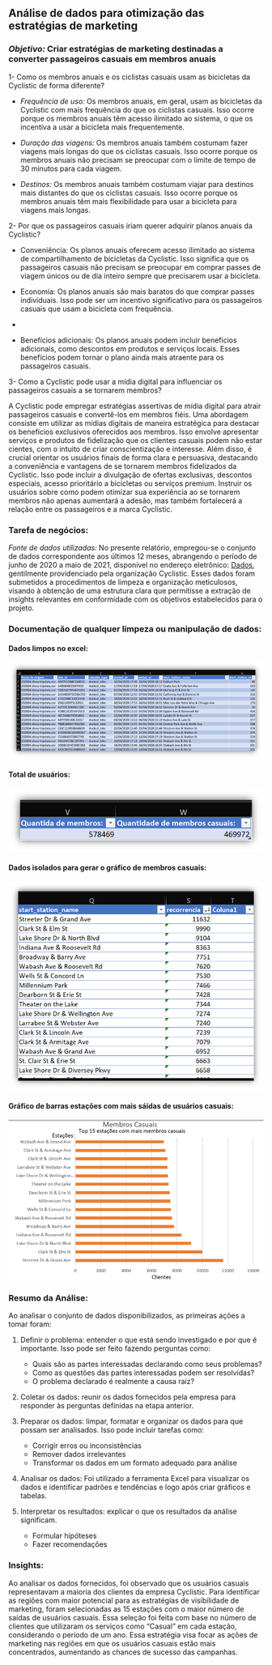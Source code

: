 ## Análise de dados para otimização das estratégias de marketing

### *Objetivo:* Criar estratégias de marketing destinadas a converter passageiros casuais em membros anuais

1- Como os membros anuais e os ciclistas casuais usam as bicicletas da Cyclistic de forma diferente?
-	*Frequência de uso:*
Os membros anuais, em geral, usam as bicicletas da Cyclistic com mais frequência do que os ciclistas casuais. Isso ocorre porque os membros anuais têm acesso ilimitado ao sistema, o que os incentiva a usar a bicicleta mais frequentemente.

-	*Duração das viagens:*
Os membros anuais também costumam fazer viagens mais longas do que os ciclistas casuais. Isso ocorre porque os membros anuais não precisam se preocupar com o limite de tempo de 30 minutos para cada viagem.

-	*Destinos:*
Os membros anuais também costumam viajar para destinos mais distantes do que os ciclistas casuais. Isso ocorre porque os membros anuais têm mais flexibilidade para usar a bicicleta para viagens mais longas.

2-	Por que os passageiros casuais iriam querer adquirir planos anuais da Cyclistic?
-	Conveniência: Os planos anuais oferecem acesso ilimitado ao sistema de compartilhamento de bicicletas da Cyclistic. Isso significa que os passageiros casuais não precisam se preocupar em comprar passes de viagem únicos ou de dia inteiro sempre que precisarem usar a bicicleta.

-	Economia: Os planos anuais são mais baratos do que comprar passes individuais. Isso pode ser um incentivo significativo para os passageiros casuais que usam a bicicleta com frequência.
-	
-	Benefícios adicionais: Os planos anuais podem incluir benefícios adicionais, como descontos em produtos e serviços locais. Esses benefícios podem tornar o plano ainda mais atraente para os passageiros casuais.

3- Como a Cyclistic pode usar a mídia digital para influenciar os passageiros casuais a se tornarem membros?

A Cyclistic pode empregar estratégias assertivas de mídia digital para atrair passageiros casuais e convertê-los 
em membros fiéis. Uma abordagem consiste em utilizar as mídias digitais de maneira estratégica para destacar os 
benefícios exclusivos oferecidos aos membros. Isso envolve apresentar serviços e produtos de fidelização que os 
clientes casuais podem não estar cientes, com o intuito de criar conscientização e interesse.
Além disso, é crucial orientar os usuários finais de forma clara e persuasiva, destacando a conveniência e 
vantagens de se tornarem membros fidelizados da Cyclistic. Isso pode incluir a divulgação de ofertas exclusivas, 
descontos especiais, acesso prioritário a bicicletas ou serviços premium. Instruir os usuários sobre como podem 
otimizar sua experiência ao se tornarem membros não apenas aumentará a adesão, mas também fortalecerá a relação 
entre os passageiros e a marca Cyclistic.

### Tarefa de negócios:

*Fonte de dados utilizadas:*
No presente relatório, empregou-se o conjunto de dados correspondente aos últimos 12 meses, abrangendo o período 
de junho de 2020 a maio de 2021, disponível no endereço eletrônico: [Dados]([https://en.wikipedia.org/wiki/Donald_Knuth](https://divvy-tripdata.s3.amazonaws.com/index.html)),
gentilmente providenciado pela organização Cyclistic. Esses dados foram submetidos a procedimentos de limpeza e 
organização meticulosos, visando à obtenção de uma estrutura clara que permitisse a extração de insights relevantes 
em conformidade com os objetivos estabelecidos para o projeto.

### Documentação de qualquer limpeza ou manipulação de dados:
#### Dados limpos no excel: 
![IMG1](case_study/case_1/img/Imagem_1.png)

#### Total de usuários:
![IMG2](case_study/case_1/img/Imagem_2.png)

#### Dados isolados para gerar o gráfico de membros casuais:
![IMG3](case_study/case_1/img/Imagem_3.png)

#### Gráfico de barras estações com mais sáidas de usuários casuais:
![PLOT](case_study/case_1/img/plot_1.png)

### Resumo da Análise:
Ao analisar o conjunto de dados disponibilizados, as primeiras ações a tomar foram:
1.	Definir o problema: entender o que está sendo investigado e por que é importante. 
Isso pode ser feito fazendo perguntas como:
    - Quais são as partes interessadas declarando como seus problemas?
    - Como as questões das partes interessadas podem ser resolvidas?
    - O problema declarado é realmente a causa raiz?

2.	Coletar os dados: reunir os dados fornecidos pela empresa para responder às perguntas 
definidas na etapa anterior. 

3.	Preparar os dados: limpar, formatar e organizar os dados para que possam ser analisados. 
Isso pode incluir tarefas como:
    - Corrigir erros ou inconsistências
    - Remover dados irrelevantes
    - Transformar os dados em um formato adequado para análise

4.	Analisar os dados: Foi utilizado a ferramenta Excel para visualizar os dados  e identificar
padrões e tendências e logo após criar gráficos e tabelas.

5.	Interpretar os resultados: explicar o que os resultados da análise significam. 
    - Formular hipóteses
    - Fazer recomendações

### Insights:
Ao analisar os dados fornecidos, foi observado que os usuários casuais representavam a maioria dos clientes da empresa Cyclistic.
Para identificar as regiões com maior potencial para as estratégias de visibilidade de marketing, foram selecionadas as 15 estações com o maior número de saídas de usuários casuais.
Essa seleção foi feita com base no número de clientes que utilizaram os serviços como “Casual” em cada estação, considerando o período de um ano.
Essa estratégia visa focar as ações de marketing nas regiões em que os usuários casuais estão mais concentrados, aumentando as chances de sucesso das campanhas.












